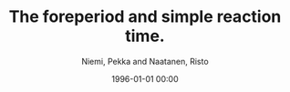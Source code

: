 ---
layout: post
title: The foreperiod and simple reaction time.

date: 1996-01-01 00:00
author: Niemi, Pekka and Naatanen, Risto
journal: Psychological Bulletin

link: https://doi.org/10.1037/h0083759

year: 1981
---